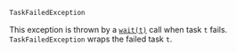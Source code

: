 ```julia
TaskFailedException
```

This exception is thrown by a [`wait(t)`](@ref) call when task `t` fails. `TaskFailedException` wraps the failed task `t`.
